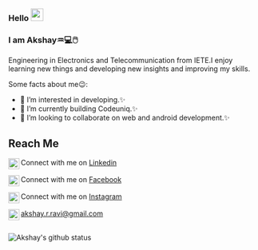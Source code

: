 ### Hello <img src="https://media.giphy.com/media/hvRJCLFzcasrR4ia7z/giphy.gif" width="25px">
### I am Akshay♒:computer::computer_mouse: 

Engineering in Electronics and Telecommunication from IETE.I enjoy learning new things and developing new insights and improving my skills.

Some facts about me😉:  

- 👀 I’m interested in developing.✨
- 🌱 I’m currently building Codeuniq.✨
- 💞️ I’m looking to collaborate on web and android development.✨ 
 

## Reach Me

<img align="left" alt="Akshay's LinkdeIn" width="22px" src="https://cdn.jsdelivr.net/npm/simple-icons@v3/icons/linkedin.svg" /> Connect with me on [Linkedin](https://www.linkedin.com/in/akshay-r-11b1a4217) <br><br>
<img align="left" alt="Akshay's Facebook" width="22px" src="https://cdn.jsdelivr.net/npm/simple-icons@v3/icons/facebook.svg" /> Connect with me on [Facebook](https://www.facebook.com/profile.php?id=100007954636885) <br><br>
<img align="left" alt="Akshay's Instagram" width="22px" src="https://cdn.jsdelivr.net/npm/simple-icons@3.13.0/icons/instagram.svg" /> Connect with me on [Instagram](https://www.instagram.com/akshay._r._) <br><br>
<img align="left" alt="Akshay's Mail" width="22px" src="https://cdn.jsdelivr.net/npm/simple-icons@3.7.0/icons/gmail.svg" /> akshay.r.ravi@gmail.com 
<br><br>

![Akshay's github status](https://github-readme-stats.vercel.app/api?username=akshayr11&show_icons=true&title_color=74ff0a&icon_color=74ff0a&text_color=9f9f9f&bg_color=2D2D2D)  
<br><br>
